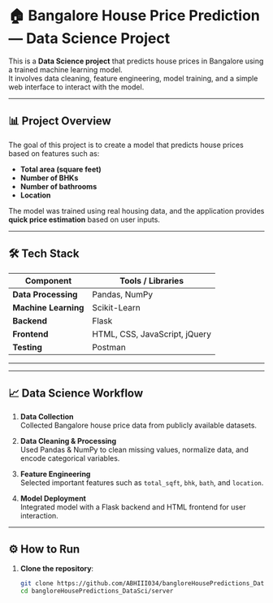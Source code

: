 # 🏠 Bangalore House Price Prediction — Data Science Project

This is a **Data Science project** that predicts house prices in Bangalore using a trained machine learning model.  
It involves data cleaning, feature engineering, model training, and a simple web interface to interact with the model.

---

## 📊 Project Overview

The goal of this project is to create a model that predicts house prices based on features such as:

- **Total area (square feet)**
- **Number of BHKs**
- **Number of bathrooms**
- **Location**

The model was trained using real housing data, and the application provides **quick price estimation** based on user inputs.

---

## 🛠 Tech Stack

| Component          | Tools / Libraries                  |
|---------------------|-------------------------------------|
| **Data Processing**| Pandas, NumPy                      |
| **Machine Learning**| Scikit-Learn                       |
| **Backend**        | Flask                               |
| **Frontend**       | HTML, CSS, JavaScript, jQuery     |
| **Testing**        | Postman                            |

---

---

## 📈 Data Science Workflow

1. **Data Collection**  
   Collected Bangalore house price data from publicly available datasets.

2. **Data Cleaning & Processing**  
   Used Pandas & NumPy to clean missing values, normalize data, and encode categorical variables.

3. **Feature Engineering**  
   Selected important features such as `total_sqft`, `bhk`, `bath`, and `location`.

4. **Model Deployment**  
   Integrated model with a Flask backend and HTML frontend for user interaction.

---

## ⚙ How to Run

1. **Clone the repository**:
   ```bash
   git clone https://github.com/ABHIII034/bangloreHousePredictions_DataSci.git
   cd bangloreHousePredictions_DataSci/server




